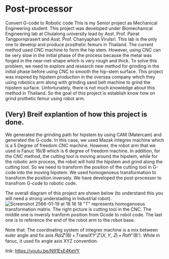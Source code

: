 # Post-processor
Convert G-code to Robotic code
This is my Senior project as Mechanical Engineering student. This project was developed under Biomechanical Engineering lab at Chulalong university lead by Asst. Prof. Pairat Tangpornprasert and Asst. Prof. Chanyaphan Virulsri. This lab is the only one to develop and produce prosthetic femurs in Thailand. The current method used CNC machine to form the hip stem. However, using CNC can be very slow in the initial phase of the process because the metal was forged in the near-net-shape which is very rough and thick. To solve this problem, we need to explore and research new method for grinding in the initial phase before using CNC to smooth the hip-stem surface. This project was inspired by hipstem production in the oversea company which they using robotics arm along with grinding sand belt machine to grind the hipstem surface. Unfortunately, there is not much knowledge about this method in Thailand. So the goal of this project is establish know how on grind prothetic femur using robot arm.
## (Very) Breif explantion of how this project is done.
We generated the grinding path for hipstem by using CAM (Matercam) and generated the G-code. In this case, we used Mazak integrex machine which is a 5 Degree of freedom CNC machine. However, the robot arm that we used is Fanuc 16i/B which is 6 degree of freedom machine. In addition, for the CNC method, the cutting tool is moving around the hipstem, while for the robotic arm process, the robot will hold the hipstem and grind along the cutting tool. So we need to transform the position of the cutting tool in G-code into the moving hipstem. We used homogenoeus transformation to transform the position inversely. We have developed the post-processor to transfrom G-code to robotic code.

The overall diagram of this project are shown below (to understand this you will need a strong understading in Industrial robot).
![Screenshot 2566-01-19 at 18 18 18](https://user-images.githubusercontent.com/106228102/213429143-24b293ab-97de-4ce0-89b0-120d597a84f4.png)
"T" represents homogenoeus transformation matrix. The right picture is cutting tool in the CNC. The middle one is inversly tranform position from Gcode to robot code. The last one is to reference the end of the robot arm to the robot base.

Note that: The coordinating system of integrex machine is a mix between euler angle and fix axis 𝑅𝑜𝑡𝑍′(B) ∗ 𝑇𝑟𝑎𝑛𝑠𝑙𝑋′𝑌′𝑍′(𝑋, 𝑌, 𝑍) ∗ 𝑅𝑜𝑡𝑌′(B'). While in fanuc, it used fix angle axis XYZ convention.

link: https://youtu.be/N91EsE4KeVY
